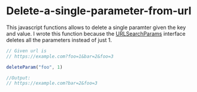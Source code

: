 # Delete-a-single-parameter-from-url

This javascript functions allows to delete a single paramter given the key and value. I wrote this function because the <a href="https://developer.mozilla.org/en-US/docs/Web/API/URLSearchParams">URLSearchParams</a> interface deletes all the parameters instead of just 1.


```js
// Given url is
// https://example.com?foo=1&bar=2&foo=3

deleteParam("foo", 1)

//Output:
// https://example.com?bar=2&foo=3
```
